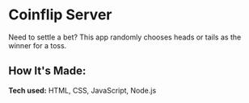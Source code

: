 # Coinflip Server

Need to settle a bet? This app randomly chooses heads or tails as the winner for a toss.


## How It's Made:

**Tech used:** HTML, CSS, JavaScript, Node.js
